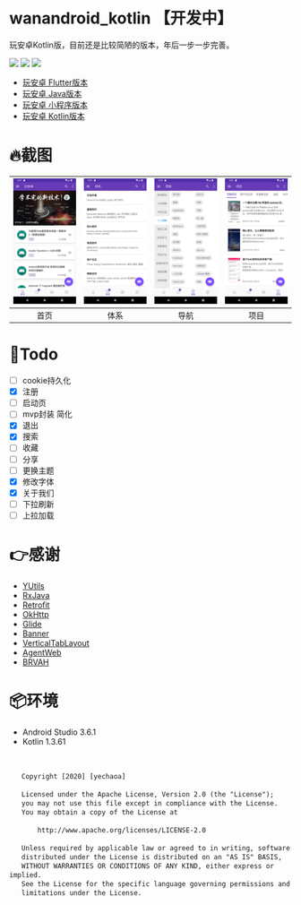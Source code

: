 # wanandroid_kotlin 【开发中】
玩安卓Kotlin版，目前还是比较简陋的版本，年后一步一步完善。

![](https://img.shields.io/badge/language-kotlin-orange.svg)
![](https://img.shields.io/hexpm/l/plug.svg)
![](https://img.shields.io/badge/CSDN-yechaoa-green.svg)

* [玩安卓 Flutter版本](https://github.com/yechaoa/wanandroid_flutter)
* [玩安卓 Java版本](https://github.com/yechaoa/wanandroid_java)
* [玩安卓 小程序版本](https://github.com/yechaoa/wanandroid_mini)
* [玩安卓 Kotlin版本](https://github.com/yechaoa/wanandroid_kotlin)


# :fire:截图
| <img src="/screenshot/1.png" width="285"/> | <img src="/screenshot/2.png" width="285"/> | <img src="/screenshot/3.png" width="285"/> | <img src="/screenshot/4.png" width="285"/> |
| :--: | :--: | :--: | :--: | 
| 首页 | 体系 | 导航 | 项目 | 

# :pencil:Todo

- [ ] cookie持久化
- [x] 注册
- [ ] 启动页
- [ ] mvp封装 简化
- [x] 退出
- [x] 搜索
- [ ] 收藏
- [ ] 分享
- [ ] 更换主题
- [x] 修改字体
- [x] 关于我们
- [ ] 下拉刷新
- [ ] 上拉加载

# :point_right:感谢

* [YUtils](https://github.com/yechaoa/YUtils)
* [RxJava](https://github.com/ReactiveX/RxJava)
* [Retrofit](https://github.com/square/retrofit)
* [OkHttp](https://github.com/square/okhttp)
* [Glide](https://github.com/bumptech/glide)
* [Banner](https://github.com/youth5201314/banner)
* [VerticalTabLayout](https://github.com/qstumn/VerticalTabLayout)
* [AgentWeb](https://github.com/Justson/AgentWeb)
* [BRVAH](https://github.com/CymChad/BaseRecyclerViewAdapterHelper)

# :package:环境

* Android Studio 3.6.1
* Kotlin 1.3.61



<br>

```
   Copyright [2020] [yechaoa]

   Licensed under the Apache License, Version 2.0 (the "License");
   you may not use this file except in compliance with the License.
   You may obtain a copy of the License at

       http://www.apache.org/licenses/LICENSE-2.0

   Unless required by applicable law or agreed to in writing, software
   distributed under the License is distributed on an "AS IS" BASIS,
   WITHOUT WARRANTIES OR CONDITIONS OF ANY KIND, either express or implied.
   See the License for the specific language governing permissions and
   limitations under the License.
```

